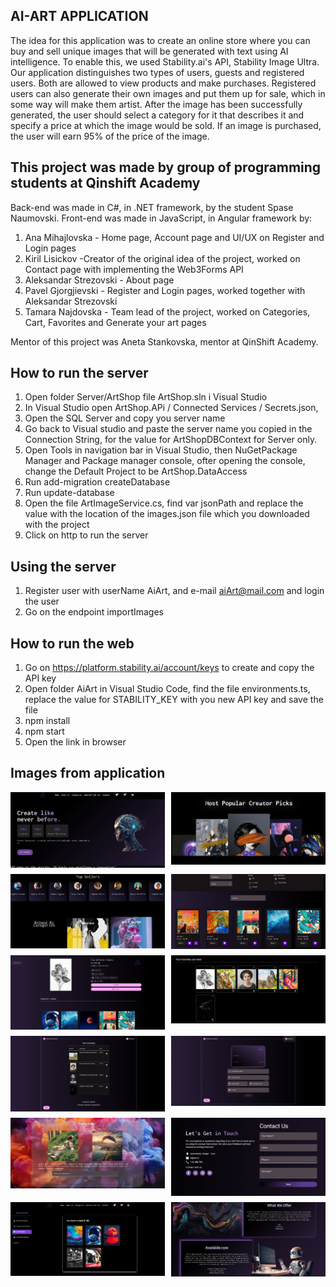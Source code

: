 ## AI-ART APPLICATION

The idea for this application was to create an online store where you can buy and sell unique images that will be generated with text using AI intelligence. To enable this, we used Stability.ai's API, Stability Image Ultra. Our application distinguishes two types of users, guests and registered users. Both are allowed to view products and make purchases.
Registered users can also generate their own images and put them up for sale, which in some way will make them artist. After the image has been successfully generated, the user should select a category for it that describes it and specify a price at which the image would be sold. If an image is purchased, the user will earn 95% of the price of the image.

## This project was made by group of programming students at Qinshift Academy

Back-end was made in C#, in .NET framework, by the student Spase Naumovski.
Front-end was made in JavaScript, in Angular framework by:

1. Ana Mihajlovska - Home page, Account page and UI/UX on Register and Login pages
2. Kiril Lisickov -Creator of the original idea of ​​the project, worked on Contact page with implementing the Web3Forms API
3. Aleksandar Strezovski - About page
4. Pavel Gjorgjievski - Register and Login pages, worked together with Aleksandar Strezovski
5. Tamara Najdovska - Team lead of the project, worked on Categories, Cart, Favorites and Generate your art pages

Mentor of this project was Aneta Stankovska, mentor at QinShift Academy.

## How to run the server

1. Open folder Server/ArtShop file ArtShop.sln i Visual Studio
2. In Visual Studio open ArtShop.APi / Connected Services / Secrets.json,
3. Open the SQL Server and copy you server name
4. Go back to Visual studio and paste the server name you copied in the Connection String, for the value for ArtShopDBContext for Server only.
5. Open Tools in navigation bar in Visual Studio, then NuGetPackage Manager and Package manager console, ofter opening the console, change the Default Project to be ArtShop.DataAccess
6. Run add-migration createDatabase
7. Run update-database
8. Open the file ArtImageService.cs, find var jsonPath and replace the value with the location of the images.json file which you downloaded with the project
9. Click on http to run the server

## Using the server

1. Register user with userName AiArt, and e-mail aiArt@mail.com and login the user
2. Go on the endpoint importImages

## How to run the web

1. Go on https://platform.stability.ai/account/keys to create and copy the API key
2. Open folder AiArt in Visual Studio Code, find the file environments.ts, replace the value for STABILITY_KEY with you new API key and save the file
3. npm install
4. npm start
5. Open the link in browser

## Images from application

<div style="display:grid; grid-template-columns: 1fr 1fr; gap: 10px">
<img src="images/1.png" />
<img src="images/2.png" />
<img src="images/3.png"  />
<img src="images/4.png"  />
<img src="images/5.png"  />
<img src="images/6.png"  />
<img src="images/7.png"  />
<img src="images/8.png"  />
<img src="images/9.png"  />
<img src="images/10.png"  />
<img src="images/11.png"  />
<img src="images/12.png"  />
</div>
